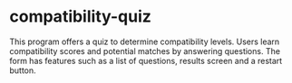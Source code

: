 # compatibility-quiz
This program offers a quiz to determine compatibility levels. Users learn compatibility scores and potential matches by answering questions. The form has features such as a list of questions, results screen and a restart button.
